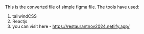 This is the converted file of simple figma file. The tools have used:
1. tailwindCSS
2. Reactjs
3. you can visit here - https://restaurantnov2024.netlify.app/
